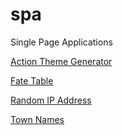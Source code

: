 # spa
Single Page Applications

[Action Theme Generator](ActionTheme.html)

[Fate Table](MythicFate.html)

[Random IP Address](RandomIP.html)

[Town Names](TownNames.html)
